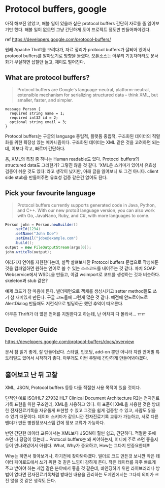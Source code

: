 # Protocol buffers, google

아직 해보진 않았고, 해볼 일이 있을까 싶은 protocol buffers
간단히 자료를 좀 읽어보기만 했다. 해볼 일이 없으면 그냥 간단하게 토이 프로젝트 정도만 만들어봐야겠다.

ref <https://developers.google.com/protocol-buffers/>

원래 Apache Thrift를 보려다가, 자료 정리가 protocol buffers가 잘되어 있어서 protocol buffers를 알아보기로 방향을 돌렸다. 오픈소스는 아무리 기똥차더라도 문서화가 부실하면 삽질만 늘고, 재미도 떨어진다.

## What are protocol buffers?

> Protocol buffers are Google's language-neutral, platform-neutral, extensible mechanism for serializing structured data – think XML, but smaller, faster, and simpler.

```
message Person {
  required string name = 1;
  required int32 id = 2;
  optional string email = 3;
}
```

Protocol buffers는 구글의 language 중립적, 플랫폼 중립적, 구조화된 데이터의 직렬화를 위한 확장성 있는 메카니즘이다. 구조화된 데이터는 XML 같은 것을 고려하면 되는데, 이보다 작고, 빠르며 간단하다. 

음, XML의 특징 중 하나는 Human readable도 있다. Protocol buffers의 structured data도 그러한가? 그렇진 않을 것 같다. 'XML은 스키마가 있어서 유효성 검증이 쉬운 것도 있다.'라고 생각이 났지만, 아래 글을 읽어보니 또 그건 아니다. client side stub을 만들어주면 유효성 검증 같은건 없어도 된다.

## Pick your favourite language

> Protocol buffers currently supports generated code in Java, Python, and C++. With our new proto3 language version, you can also work with Go, JavaNano, Ruby, and C#, with more languages to come.

```java
Person john = Person.newBuilder()
    .setId(1234)
    .setName("John Doe")
    .setEmail("jdoe@example.com")
    .build();
output = new FileOutputStream(args[0]);
john.writeTo(output);
```

여러가지 언어를 지원한다는데, 살짝 살펴보니깐 Protocol buffers 문법으로 작성해둔 것을 컴파일하면 원하는 언어로 쓸 수 있는 소스코드를 내어주는 것 같다. 마치 SOAP Webservice에서 WSDL을 만들고, 이걸 wsimport로 코드를 생성하는 것과 비슷하다. skeleton과 stub 같은?

예제 코드가 참 마음에 든다. 빌더패턴으로 객체를 생성시키고 setter method들도 쓰기 참 재미있게 만든다. 구글 코드들에 그런게 많은 것 같다. 예전에 안드로이드로 AlertDialog 만들때도 저런식으로 빌딩하곤 했던 추억이 떠오른다.

아무튼 Thrift가 더 많은 언어를 지원한다고 하는데, 난 어차피 다 몰라서... ㅠㅠ

## Developer Guide 
<https://developers.google.com/protocol-buffers/docs/overview>

문서 참 읽기 좋게, 잘 만들어놨다. 스타일, 인코딩, add-on 뿐만 아니라 지원 언어별 튜토리얼도 있어서 시작하기 좋다. 아무래도 이번 주말에 간단하게 만들어봐야겠다.


## 훓어보고 난 뒤 고찰

XML, JSON, Protocol buffers 등등 다들 적절한 사용 목적이 있을 것이다. 

단적인 예로 ISO/HL7 27932 HL7 Clinical Document Architecture R2는 전자진료기록 표현을 위한 구조인데, XML을 사용하고 있다. 이 표준이 XML을 사용한 것은 방대한 전자진료기록을 자유롭게 표현할 수 있고 그것을 쉽게 검증할 수 있고, 사람도 읽을 수 있기 때문이다. 데이터 스키마가 같으니깐 전자진료기록 교류가 가능하고, 서로 다른 벤더가 만든 병원정보시스템 간에 정보 교류가 가능하다. 

반면 간단한 데이터 교류에서는 XML보다 JSON이 훨씬 쉽고, 간단하다. 적절한 곳에 쓰면 다 장점이 있는데... Protocol buffers는 왜 써야하는지, 어디에 주로 쓰면 좋을지 등이 안나와있어서 아쉽다. What, Why가 중요하고, How는 그다지 안중요한데!!!

Why는 하면서 찾아보거나, 하기전에 찾아봐야겠다. 빌더로 코드 만든것 보니깐 작은 데이터 페이로드에서 쓰기 위한 것 같은 느낌이 강하게 든다. 작은 데이터를 자주 빠르게 주고 받아야 하는 게임 같은 분야에서 좋을 것 같은데, 바인딩하기 위한 라이브러리나 방법이 없다면 전자진료기록처럼 방대한 내용을 관리하는 도메인에서는 그다지 의미가 크진 않을 것 같은 생각도 든다.